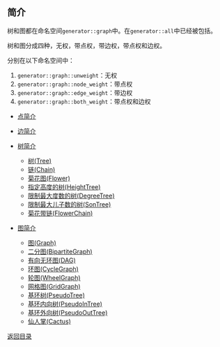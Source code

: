 ## 简介

树和图都在命名空间`generator::graph`中。在`generator::all`中已经被包括。

树和图分成四种，无权，带点权，带边权，带点权和边权。

分别在以下命名空间中：

1. `generator::graph::unweight`：无权
2. `generator::graph::node_weight`：带点权
3. `generator::graph::edge_weight`：带边权
4. `generator::graph::both_weight`：带点权和边权



- [点简介](./node_summary.md)

- [边简介](./edge_summary.md)

- [树简介](./tree_summary.md)

    - [树(Tree)](./tree.md)
    - [链(Chain)](./chain.md)
    - [菊花图(Flower)](./flower.md)
    - [指定高度的树(HeightTree)](./height_tree.md)
    - [限制最大度数的树(DegreeTree)](./degree_tree.md)
    - [限制最大儿子数的树(SonTree)](./son_tree.md)
    - [菊花带链(FlowerChain)](./flower_chain.md)

- [图简介](./graph_summary.md)
    - [图(Graph)](./graph.md)
    - [二分图(BipartiteGraph)](./bipartite_graph.md)
    - [有向无环图(DAG)](./dag.md)
    - [环图(CycleGraph)](./cycle_graph.md)
    - [轮图(WheelGraph)](./wheel_graph.md)
    - [网格图(GridGraph)](./grid_graph.md)
    - [基环树(PseudoTree)](./pseudo_tree.md)
    - [基环内向树(PseudoInTree)](./pseudo_in_tree.md)
    - [基环外向树(PseudoOutTree)](./pseudo_out_tree.md)
    - [仙人掌(Cactus)](./cactus.md)

[返回目录](../../home.md)

